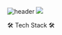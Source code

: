 ![header](https://capsule-render.vercel.app/api?type=waving&color=gradient&customColorList=10&height=200&text=JJINUENG's%20GITHUB&fontSize=50&animation=twinkling&fontAlign=68&fontAlignY=36)
<a href="https://hits.seeyoufarm.com"><img src="https://hits.seeyoufarm.com/api/count/incr/badge.svg?url=https%3A%2F%2Fgithub.com%2Fjjinueng&count_bg=%23FFB8D1&title_bg=%23AEAEAE&icon=github.svg&icon_color=%23FFFFFF&title=hits&edge_flat=false"/></a>
</h2 align="center">🛠️ Tech Stack 🛠️</h2>

